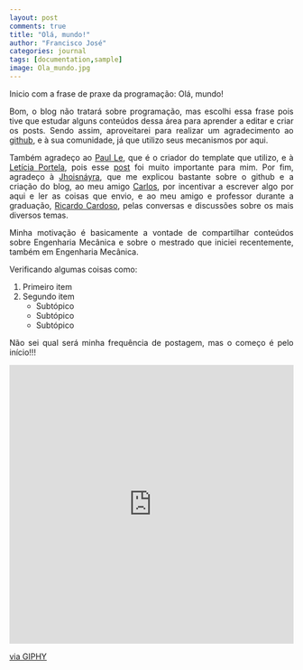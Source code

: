 ```yaml
---
layout: post
comments: true
title: "Olá, mundo!"
author: "Francisco José"
categories: journal
tags: [documentation,sample]
image: Ola_mundo.jpg
---
```

<html>
<body>

<p align="justify"> Inicio com a frase de praxe da programação: Olá, mundo!</p>



<p align="justify"> Bom, o blog não tratará sobre programação, mas escolhi essa frase pois tive que estudar alguns conteúdos dessa área para aprender a editar e criar os posts. Sendo assim, aproveitarei para realizar um agradecimento ao <a href="https://github.com/">github</a>, e à sua comunidade, já que utilizo seus mecanismos por aqui. </p>

<p align="justify"> Também agradeço ao <a href="https://www.lenpaul.com/">Paul Le</a>, que é o criador do template que utilizo, e à <a href="https://leportella.com/">Letícia Portela</a>, pois esse <a href="https://leportella.com/porque-ter-um-blog.html">post</a> foi muito importante para mim. Por fim, agradeço à <a href="http://jhoisz.github.io/">Jhoisnáyra</a>, que me explicou bastante sobre o github e a criação do blog, ao meu amigo <a href="https://www.instagram.com/_andre.aquino/">Carlos</a>, por incentivar a escrever algo por aqui e ler as coisas que envio, e ao meu amigo e professor durante a graduação, <a href="https://www.instagram.com/_ricardosoareseng/">Ricardo Cardoso</a>, pelas conversas e discussões sobre os mais diversos temas.</p>

<p align="justify"> Minha motivação é basicamente a vontade de compartilhar conteúdos sobre Engenharia Mecânica e sobre o mestrado que iniciei recentemente, também em Engenharia Mecânica.</p>

<p align="justify"> Verificando algumas coisas como:</p>
<ol>
	<li>Primeiro item</li>
	<li>Segundo item
		<ul>
			<li>Subtópico</li>
			<li>Subtópico</li>
			<li>Subtópico</li>
		</ul>
	</li>
</ol>
	

<p align="justify"> Não sei qual será minha frequência de postagem, mas o começo é pelo início!!!</p>

</body>
</html>


<p align = "center">

<div style="width:100%;height:0;padding-bottom:98%;position:relative;"><iframe src="https://giphy.com/embed/l4oWY0hKt6nK2KVJrN" width="100%" height="100%" style="position:absolute" frameBorder="0" class="giphy-embed" allowFullScreen></iframe></div><p><a href="https://giphy.com/gifs/ist-jornadas-mecanist-l4oWY0hKt6nK2KVJrN">via GIPHY</a></p>
